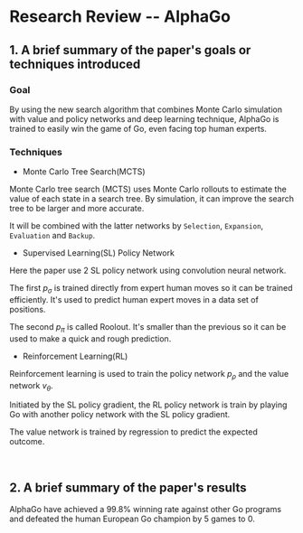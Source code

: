 # Research Review -- AlphaGo
## 1. A brief summary of the paper's goals or techniques introduced
### Goal
By using the new search algorithm that combines Monte Carlo simulation with value and policy networks and deep learning technique, AlphaGo is trained to easily win the game of Go, even facing top human experts.

### Techniques
* Monte Carlo Tree Search(MCTS)

Monte Carlo tree search (MCTS) uses Monte Carlo rolloutsto estimate the value of each state in a search tree. By simulation, it can improve the search tree to be larger and more accurate.

It will be combined with the latter networks by `Selection`, `Expansion`, `Evaluation` and `Backup`. 

* Supervised Learning(SL) Policy Network

Here the paper use 2 SL policy network using convolution neural network. 

The first  $p_{\sigma}$ is trained directly from expert human moves so it can be trained efficiently. It's used to predict human expert moves in a data set of positions. 

The second $p_{\pi}$ is called Roolout. It's smaller than the previous so it can be used to make a quick and rough prediction.

* Reinforcement Learning(RL)

Reinforcement learning is used to train the policy network $p_{\rho}$  and the value network $v_{\theta}$.

Initiated by the SL policy gradient, the RL policy network is train by playing Go with another policy network with the SL policy gradient.

The value network is trained by regression to predict the expected outcome.

<br>

## 2. A brief summary of the paper's results
AlphaGo have achieved a 99.8% winning rate against other Go programs and defeated the human European Go champion by 5 games to 0.